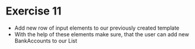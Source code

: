 # Exercise 11

- Add new row of input elements to our previously created template
- With the help of these elements make sure, that the user can add new BankAccounts to our List
  
